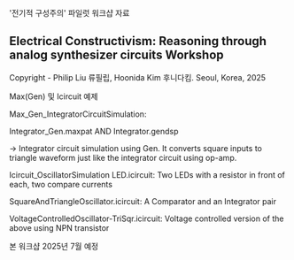 '전기적 구성주의' 파일럿 워크샵 자료

Electrical Constructivism: Reasoning through analog synthesizer circuits Workshop 
---

Copyright - Philip Liu 류필립, Hoonida Kim 후니다킴.
Seoul, Korea, 2025

Max(Gen) 및 Icircuit 예제



Max_Gen_IntegratorCircuitSimulation: 

  Integrator_Gen.maxpat AND Integrator.gendsp  
  
  -> Integrator circuit simulation using Gen. It converts square inputs to triangle waveform just like the integrator circuit using op-amp.


Icircuit_OscillatorSimulation
  LED.icircuit: Two LEDs with a resistor in front of each, two compare currents
  
  SquareAndTriangleOscillator.icircuit: A Comparator and an Integrator pair
  
  VoltageControlledOscillator-TriSqr.icircuit: Voltage controlled version of the above using NPN transistor

  

본 워크샵 2025년 7월 예정
